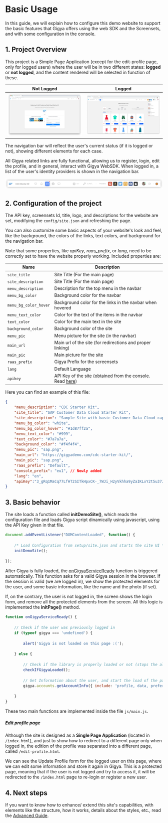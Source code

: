 # Basic Usage

In this guide, we will explain how to configure this demo website to support the basic features that Gigya offers using the web SDK and the Screensets, and with some configuration in the console.

## 1. Project Overview

This project is a Simple Page Application (except for the edit-profile page, only for logged users) where the user will be in two different states: __logged__ or __not logged__, and the content rendered will be selected in function of these.

| Not Logged | Logged |
|-|-|
|![Not Logged](img/basic/0-not-logged.png)|![Logged](img/basic/1-logged-with-language.png)



The navigation bar will reflect the user's current status (if it is logged or not), showing different elements for each case.

All Gigya related links are fully functional, allowing us to register, login, edit the profile, and in general, interact with Gigya WebSDK. When logged in, a list of the user's identity providers is shown in the navigation bar.

![Bar Example](img/basic/0-example-bar-1.png)


## 2. Configuration of the project

The API key, screensets Id, title, logo, and descriptions for the website are set, modifying the ```config/site.json``` and refreshing the page.

You can also customize some basic aspects of your website's look and feel, like the background, the colors of the links, text colors, and background for the navigation bar.

Note that some properties, like _apiKey_, _raas_prefix_, or _lang_, need to be correctly set to have the website properly working. Included properties are:


| Name | Description |
|-|-|
|```site_title```|Site Title (For the main page)
|```site_description```|Site Title (For the main page)
|```menu_description```|Description for the top menu in the navbar
|```menu_bg_color```|Background color for the navbar
|```menu_bg_color_hover```|Background color for the links in the navbar when hovered
|```menu_text_color```|Color for the text of the items in the navbar
|```text_color```|Color for the main text in the site
|```background_color```|Background color of the site
|```menu_pic```|Menu picture for the site (in the navbar)
|```main_url```|Main url of the site (for redirections and proper linking)
|```main_pic```|Main picture for the site
|```raas_prefix```|Gigya Prefix for the screensets
|```lang```|Default Language
|```apikey```|API Key of the site (obtained from the console. Read [here](https://github.com/gigya/cdc-starter-kit/blob/master/docs/install.md#1-create-site-in-gigya-console))


Here you can find an example of this file:

```json
{
    "menu_description": "CDC Starter Kit",
    "site_title": "SAP Customer Data Cloud Starter Kit",
    "site_description": "Sample Site with basic Customer Data Cloud capabilities",
    "menu_bg_color": "white",
    "menu_bg_color_hover": "#1d87ff2a",
    "menu_text_color": "#999",
    "text_color": "#7a7a7a",
    "background_color": "#f4f4f4",
    "menu_pic": "sap.png",
    "main_url": "https://gigyademo.com/cdc-starter-kit/",
    "main_pic": "sap.png",
    "raas_prefix": "Default",
    "console_prefix": "eu1", // Newly added
    "lang": "en",
    "apiKey":"3_gRq1MaCq77LfHT2SITkHpxCK-_7WJi_H2yVkhha9yZaIKLxY2t5u37JRIC4W3m0s"
}
```

## 3. Basic behavior

The site loads a function called **initDemoSite()**, which reads the configuration file and loads Gigya script dinamically using javascript, using the API Key given in that file.

```javascript
document.addEventListener("DOMContentLoaded", function() {

    /* Load Configuration from setup/site.json and starts the site UI */
    initDemoSite();

});
```


After Gigya is fully loaded, the [onGigyaServiceReady](https://developers.gigya.com/display/GD/onGigyaServiceReady+Template) function is triggered automatically. This function asks for a valid Gigya session in the browser. If the session is valid (we are logged in), we show the protected elements for the user, and some basic information, like the name and the photo (if set).

If, on the contrary, the user is not logged in, the screen shows the login form, and remove all the protected elements from the screen. All this logic is implemented the **initPage()** method.

```javascript
function onGigyaServiceReady() {

    // Check if the user was previously logged in
    if (typeof gigya === 'undefined') {

        alert('Gigya is not loaded on this page :(');

    } else {

        // Check if the library is properly loaded or not (stops the all flows if it's bad loaded)
        checkIfGigyaLoaded();

        // Get Information about the user, and start the load of the page elements
        gigya.accounts.getAccountInfo({ include: 'profile, data, preferences', callback: initPage });

    }
}
```

These two main functions are implemented inside the file ```js/main.js```.


##### Edit profile page
Although the site is designed as a __Single Page Application__ (located in ```/index.html```), and just to show how to redirect to a different page only when logged in, the edition of the profile was separated into a different page, called ```/edit-profile.html```.

We can see the Update Profile form for the logged user on this page, where we can edit some information and store it again in Gigya. This is a protected page, meaning that if the user is not logged and try to access it, it will be redirected to the ```/ìndex.html``` page to re-login or register a new user.

## 4. Next steps

If you want to know how to enhance/ extend this site's capabilities, with elements like the structure, how it works, details about the styles, etc., read the [Advanced Guide](advanced.md).
